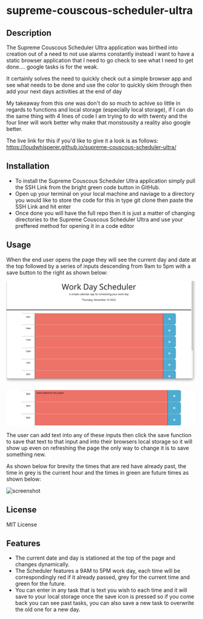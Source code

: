 # supreme-couscous-scheduler-ultra

## Description

The Supreme Couscous Scheduler Ultra application was birthed into creation out of a need to not use alarms constantly instead i want to have a static browser application that I need to go check to see what I need to get done.... google tasks is for the weak.

It certainly solves the need to quickly check out a simple browser app and see what needs to be done and use the color to quickly skim through then add your next days activities at the end of day

My takeaway from this one was don't do so much to achive so little in regards to functions and local storage (especially local storage), if I can do the same thing with 4 lines of code I am trying to do with twenty and the four liner will work better why make that monstousity a reality also google better.


The live link for this if you'd like to give it a look is as follows: https://loudwhisperer.github.io/supreme-couscous-scheduler-ultra/

## Installation

- To install the Supreme Couscous Scheduler Ultra application simply pull the SSH Link from the bright green code button in GitHub.
- Open up your terminal on your local machine and naviage to a directory you would like to store the code for this in type git clone then paste the SSH Link and hit enter
- Once done you will have the full repo then it is just a matter of changing directories to the Supreme Couscous Scheduler Ultra and use your preffered method for opening it in a code editor

## Usage

When the end user opens the page they will see the current day and date at the top followed by a series of inputs descending from 9am to 5pm with a save button to the right as shown below:

![screenshot](/assets/images/page-intro.png)

![screenshot](/assets/images/to-five.png)

The user can add text into any of these inputs then click the save function to save that text to that input and into their browsers local storage so it will show up even on refreshing the page the only way to change it is to save something new.

As shown below for brevity the times that are red have already past, the time in grey is the current hour and the times in green are future times as shown below:

![screenshot](/assets/images/.png)


## License
MIT License

## Features

- The current date and day is stationed at the top of the page and changes dynamically. 
- The Scheduler features a 9AM to 5PM work day, each time will be correspondingly red if it already passed, grey for the current time and green for the future.
- You can enter in any task that is text you wish to each time and it will save to your local storage once the save icon is pressed so if you come back you can see past tasks, you can also save a new task to overwrite the old one for a new day.